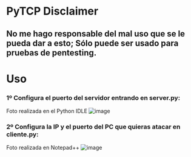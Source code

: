# PyTCP Disclaimer
## No me  hago responsable del mal uso que se le pueda dar a esto; Sólo puede ser usado para pruebas de pentesting.

# Uso
### 1º Configura el puerto del servidor entrando en server.py:
Foto realizada en el Python IDLE
![image](https://github.com/Danucosukosuko/PyTCP/assets/71569318/4c46aab1-a4a7-4077-b6c9-55b8475e75b4)

### 2º  Configura la IP y el puerto del PC que quieras atacar en cliente.py:
Foto realizada en Notepad++
![image](https://github.com/Danucosukosuko/PyTCP/assets/71569318/1a2ccbc3-9fc4-4289-ae76-f5c0079e7705)

